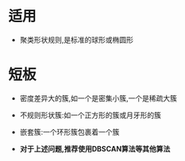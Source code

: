 # 适用
- 聚类形状规则,是标准的球形或椭圆形
# 短板
- 密度差异大的簇,如一个是密集小簇,一个是稀疏大簇
- 不规则形状簇:如一个正方形的簇或月牙形的簇
- 嵌套簇:一个环形簇包裹着一个簇

- **对于上述问题,推荐使用DBSCAN算法等其他算法**
